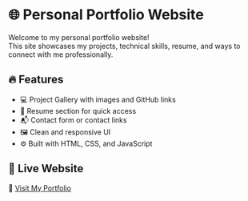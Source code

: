 # 🌐 Personal Portfolio Website

Welcome to my personal portfolio website!  
This site showcases my projects, technical skills, resume, and ways to connect with me professionally.

## 🔥 Features

- 💻 Project Gallery with images and GitHub links
- 📄 Resume section for quick access
- 📬 Contact form or contact links
- 🖼️ Clean and responsive UI
- ⚙️ Built with HTML, CSS, and JavaScript 

## 🚀 Live Website

🔗 [Visit My Portfolio](https://manthan019.github.io/)  


